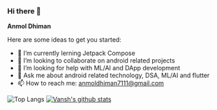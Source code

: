 ### Hi there 👋

**Anmol Dhiman** 

Here are some ideas to get you started:

- 🌱 I’m currently lerning Jetpack Compose
- 👯 I’m looking to collaborate on android related projects
- 🤔 I’m looking for help with ML/AI and DApp development
- 💬 Ask me about android related technology, DSA, ML/AI and flutter
- 📫 How to reach me: anmoldhiman7111@gmail.com

![Top Langs](https://github-readme-stats.vercel.app/api/top-langs/?username=Anmol-Dhiman&langs_count=8&theme=nightowl&hide=html)
[![Vansh's github stats](https://github-readme-stats.vercel.app/api?username=Anmol-Dhiman&theme=nightowl)](https://github.com/Anmol-Dhiman/github-readme-stats)

